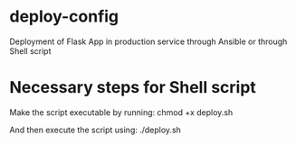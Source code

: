 # deploy-config
Deployment of Flask App in production service through Ansible or through Shell script

# Necessary steps for Shell script

Make the script executable by running:
chmod +x deploy.sh

And then execute the script using:
./deploy.sh
